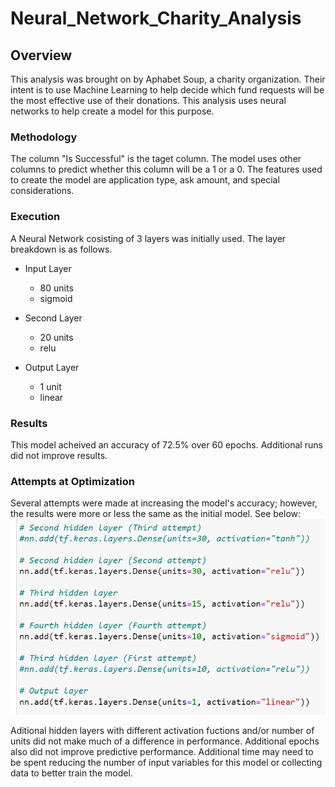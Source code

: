 # Neural_Network_Charity_Analysis

## Overview
This analysis was brought on by Aphabet Soup, a charity organization. Their intent is to use Machine Learning to help decide which fund requests will be the most effective use of their donations. This analysis uses neural networks to help create a model for this purpose.

### Methodology
The column "Is Successful" is the taget column. The model uses other columns to predict whether this column will be a 1 or a 0. The features used to create the model are application type, ask amount, and special considerations.

### Execution
A Neural Network cosisting of 3 layers was initially used. The layer breakdown is as follows.
* Input Layer
  *   80 units
  *   sigmoid

* Second Layer
  *   20 units
  *   relu

* Output Layer
  *   1 unit
  *   linear


### Results
This model acheived an accuracy of 72.5% over 60 epochs. Additional runs did not improve results.

### Attempts at Optimization
Several attempts were made at increasing the model's accuracy; however, the results were more or less the same as the initial model. See below:
![Optimization Attempts](https://github.com/Beardlow/Neural_Network_Charity_Analysis/blob/main/Optimization_Attempts.png)

Aditional hidden layers with different activation fuctions and/or number of units did not make much of a difference in performance. Additional epochs also did not improve predictive performance. Additional time may need to be spent reducing the number of input variables for this model or collecting data to better train the model.

